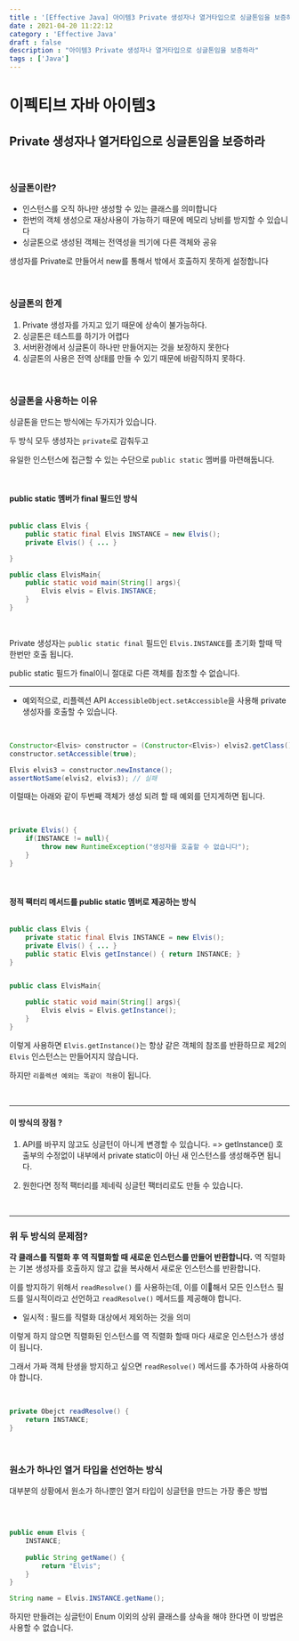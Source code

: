 ```yaml
---
title : '[Effective Java] 아이템3 Private 생성자나 열거타입으로 싱글톤임을 보증하라'
date : 2021-04-20 11:22:12
category : 'Effective Java'
draft : false
description : "아이템3 Private 생성자나 열거타입으로 싱글톤임을 보증하라"
tags : ['Java']
---
```


# 이펙티브 자바 아이템3

## Private 생성자나 열거타입으로 싱글톤임을 보증하라

<br/>

### 싱글톤이란?

* 인스턴스를 오직 하나만 생성할 수 있는 클래스를 의미합니다
* 한번의 객체 생성으로 재상사용이 가능하기 때문에 메모리 낭비를 방지할 수 있습니다
* 싱글톤으로 생성된 객체는 전역성을 띄기에 다른 객체와 공유

생성자를 Private로 만들어서 new를 통해서 밖에서 호출하지 못하게 설정합니다

<br/>

### 싱글톤의 한계

1. Private 생성자를 가지고 있기 때문에 상속이 불가능하다.
2. 싱글톤은 테스트를 하기가 어렵다
3. 서버환경에서 싱글톤이 하나만 만들어지는 것을 보장하지 못한다
4. 싱글톤의 사용은 전역 상태를 만들 수 있기 때문에 바람직하지 못하다.

<br/>

### 싱글톤을 사용하는 이유

싱글톤을 만드는 방식에는 두가지가 있습니다.

두 방식 모두 생성자는 `private`로 감춰두고

유일한 인스턴스에 접근할 수 있는 수단으로 `public static` 멤버를 마련해둡니다.

<br/>

#### public static 멤버가 final 필드인 방식

```java

public class Elvis {
	public static final Elvis INSTANCE = new Elvis();
	private Elvis() { ... }

}

public class ElvisMain{
	public static void main(String[] args){
		Elvis elvis = Elvis.INSTANCE;
	}	
}

```


<br/>

Private 생성자는 `public static final` 필드인 `Elvis.INSTANCE`를 초기화 할때 딱 한번만 호출 됩니다.

public static 필드가 final이니 절대로 다른 객체를 참조할 수 없습니다.

- - - -

* 예외적으로, 리플렉션 API `AccessibleObject.setAccessible`을 사용해 private 생성자를 호출할 수 있습니다.

<br/>

```java
Constructor<Elvis> constructor = (Constructor<Elvis>) elvis2.getClass().getDeclaredConstructor();
constructor.setAccessible(true);

Elvis elvis3 = constructor.newInstance();
assertNotSame(elvis2, elvis3); // 실패

```

이럴때는 아래와 같이 두번째 객체가 생성 되려 할 때 예외를 던지게하면 됩니다.

<br/>

```java
private Elvis() {
	if(INSTANCE != null){
		throw new RuntimeException("생성자를 호출할 수 없습니다");
	}
}

```

<br/>

#### 정적 팩터리 메서드를 public static 멤버로 제공하는 방식

```java

public class Elvis {
	private static final Elvis INSTANCE = new Elvis();
	private Elvis() { ... }
	public static Elvis getInstance() { return INSTANCE; }
}


public class ElvisMain{

	public static void main(String[] args){
		Elvis elvis = Elvis.getInstance();
	}	
}


```

이렇게 사용하면 `Elvis.getInstance()`는 항상 같은 객체의 참조를 반환하므로 제2의 `Elvis` 인스턴스는 만들어지지 않습니다.

하지만 `리플렉션 예외는 똑같이 적용`이 됩니다.

<br/>

- - - -

#### 이 방식의 장점 ?

1. API를 바꾸지 않고도 싱글턴이 아니게 변경할 수 있습니다.
=> getInstance() 호출부의 수정없이 내부에서 private static이 아닌 새 인스턴스를 생성해주면 됩니다.

2. 원한다면 정적 팩터리를 제네릭 싱글턴 팩터리로도 만들 수 있습니다.

<br/>

- - - -

### 위 두 방식의 문제점?

**각 클래스를 직렬화 후 역 직렬화할 때 새로운 인스턴스를 만들어 반환합니다.**
역 직렬화는 기본 생성자를 호출하지 않고 값을 복사해서 새로운 인스턴스를 반환합니다.

이를 방지하기 위해서 `readResolve()` 를 사용하는데, 이를 이해서 모든 인스턴스 필드를 일시적이라고 선언하고 `readResolve()` 메서드를 제공해야 합니다.

* 일시적 : 필드를 직렬화 대상에서 제외하는 것을 의미

이렇게 하지 않으면 직렬화된 인스턴스를 역 직렬화 할때 마다 새로운 인스턴스가 생성이 됩니다.

그래서 가짜 객체 탄생을 방지하고 싶으면 `readResolve()` 메서드를 추가하여 사용하여야 합니다.

<br/>

```java
private Obejct readResolve() {
	return INSTANCE;
}

```

<br/>

### 원소가 하나인 열거 타입을 선언하는 방식

대부분의 상황에서 원소가 하나뿐인 열거 타입이 싱글턴을 만드는 가장 좋은 방법

<br/>

```java

public enum Elvis {
	INSTANCE; 
	
	public String getName() {
		return "Elvis";
	}
}

String name = Elvis.INSTANCE.getName();


```

하지만 만들려는 싱글턴이 Enum 이외의 상위 클래스를 상속을 해야 한다면 이 방법은 사용할 수 없습니다.
